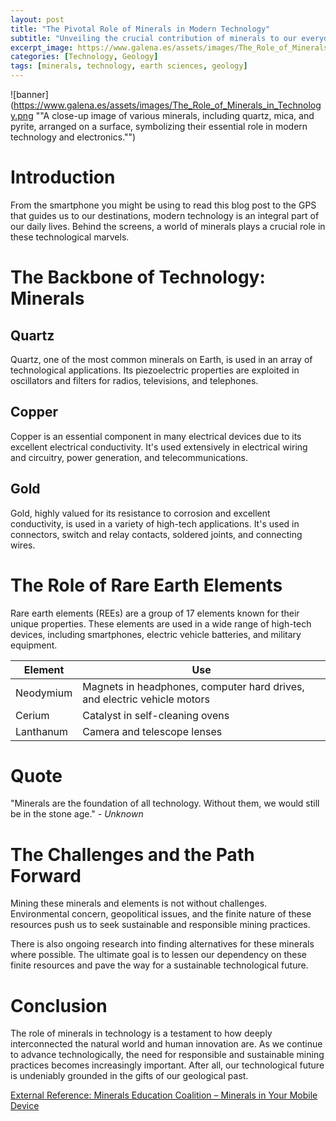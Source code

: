 ```yaml
---
layout: post
title: "The Pivotal Role of Minerals in Modern Technology"
subtitle: "Unveiling the crucial contribution of minerals to our everyday technological advancements"
excerpt_image: https://www.galena.es/assets/images/The_Role_of_Minerals_in_Technology.png
categories: [Technology, Geology]
tags: [minerals, technology, earth sciences, geology]
---
```


![banner](https://www.galena.es/assets/images/The_Role_of_Minerals_in_Technology.png ""A close-up image of various minerals, including quartz, mica, and pyrite, arranged on a surface, symbolizing their essential role in modern technology and electronics."")

# Introduction

From the smartphone you might be using to read this blog post to the GPS that guides us to our destinations, modern technology is an integral part of our daily lives. Behind the screens, a world of minerals plays a crucial role in these technological marvels. 

# The Backbone of Technology: Minerals

## Quartz

Quartz, one of the most common minerals on Earth, is used in an array of technological applications. Its piezoelectric properties are exploited in oscillators and filters for radios, televisions, and telephones. 

## Copper

Copper is an essential component in many electrical devices due to its excellent electrical conductivity. It's used extensively in electrical wiring and circuitry, power generation, and telecommunications.

## Gold

Gold, highly valued for its resistance to corrosion and excellent conductivity, is used in a variety of high-tech applications. It's used in connectors, switch and relay contacts, soldered joints, and connecting wires.

# The Role of Rare Earth Elements

Rare earth elements (REEs) are a group of 17 elements known for their unique properties. These elements are used in a wide range of high-tech devices, including smartphones, electric vehicle batteries, and military equipment.

| Element | Use |
|---------|-----|
| Neodymium | Magnets in headphones, computer hard drives, and electric vehicle motors |
| Cerium | Catalyst in self-cleaning ovens |
| Lanthanum | Camera and telescope lenses |

# Quote

"Minerals are the foundation of all technology. Without them, we would still be in the stone age." - *Unknown*

# The Challenges and the Path Forward

Mining these minerals and elements is not without challenges. Environmental concern, geopolitical issues, and the finite nature of these resources push us to seek sustainable and responsible mining practices. 

There is also ongoing research into finding alternatives for these minerals where possible. The ultimate goal is to lessen our dependency on these finite resources and pave the way for a sustainable technological future.

# Conclusion

The role of minerals in technology is a testament to how deeply interconnected the natural world and human innovation are. As we continue to advance technologically, the need for responsible and sustainable mining practices becomes increasingly important. After all, our technological future is undeniably grounded in the gifts of our geological past.

[External Reference: Minerals Education Coalition – Minerals in Your Mobile Device](https://mineralseducationcoalition.org/minerals-in-your-mobile-device/)